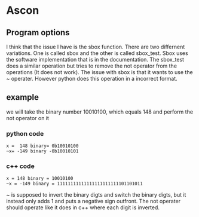 # Ascon
## Program options
I think that the issue I have is the sbox function. There are two differnent variations. One is called sbox and the other is called sbox_test. Sbox uses the software implementation that is in the documentation. The sbox_test does a similar operation but tries to remove the not operator from the operations (It does not work). The issue with sbox is that it wants to use the ~ operater. However python does this operation in a incorrect format.
## example
we will take the binary number 10010100, which equals 148 and perform the not operator on it
### python code
```code
x =  148 binary= 0b10010100
~x= -149 binary -0b10010101
```
### c++ code
```code
x = 148 binary = 10010100
~x = -149 binary = 11111111111111111111111101101011
```
~ is supposed to invert the binary digts and switch the binary digts, but it instead only adds 1 and puts a negative sign outfront. The not operater should operate like it does in c++ where each digit is inverted. 
